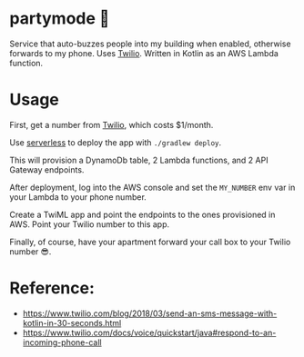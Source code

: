 # partymode 🎉

Service that auto-buzzes people into my building when enabled, otherwise forwards to my phone. Uses [Twilio](https://www.twilio.com/). Written in Kotlin as an AWS Lambda function.

# Usage

First, get a number from [Twilio](https://www.twilio.com/), which costs $1/month.

Use [serverless](https://serverless.com/) to deploy the app with `./gradlew deploy`.

This will provision a DynamoDb table, 2 Lambda functions, and 2 API Gateway endpoints.

After deployment, log into the AWS console and set the `MY_NUMBER` env var in your Lambda to your phone number.

Create a TwiML app and point the endpoints to the ones provisioned in AWS. Point your Twilio number to this app.

Finally, of course, have your apartment forward your call box to your Twilio number 😎.

# Reference:
- https://www.twilio.com/blog/2018/03/send-an-sms-message-with-kotlin-in-30-seconds.html
- https://www.twilio.com/docs/voice/quickstart/java#respond-to-an-incoming-phone-call
